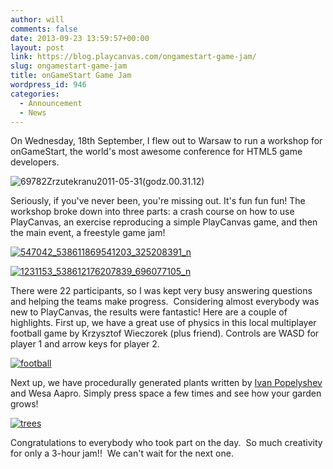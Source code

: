 ```yaml
---
author: will
comments: false
date: 2013-09-23 13:59:57+00:00
layout: post
link: https://blog.playcanvas.com/ongamestart-game-jam/
slug: ongamestart-game-jam
title: onGameStart Game Jam
wordpress_id: 946
categories:
  - Announcement
  - News
---
```


On Wednesday, 18th September, I flew out to Warsaw to run a workshop for onGameStart, the world's most awesome conference for HTML5 game developers.

![69782Zrzutekranu2011-05-31(godz.00.31.12)](https://blog.playcanvas.com/wp-content/uploads/2013/09/69782Zrzutekranu2011-05-31godz.00.31.12.png)

Seriously, if you've never been, you're missing out. It's fun fun fun! The workshop broke down into three parts: a crash course on how to use PlayCanvas, an exercise reproducing a simple PlayCanvas game, and then the main event, a freestyle game jam!

[![547042_538611869541203_325208391_n](https://blog.playcanvas.com/wp-content/uploads/2013/09/547042_538611869541203_325208391_n.jpg)](http://blog.playcanvas.com/wp-content/uploads/2013/09/547042_538611869541203_325208391_n.jpg)

[![1231153_538612176207839_696077105_n](https://blog.playcanvas.com/wp-content/uploads/2013/09/1231153_538612176207839_696077105_n.jpg)](http://blog.playcanvas.com/wp-content/uploads/2013/09/1231153_538612176207839_696077105_n.jpg)

There were 22 participants, so I was kept very busy answering questions and helping the teams make progress.  Considering almost everybody was new to PlayCanvas, the results were fantastic! Here are a couple of highlights. First up, we have a great use of physics in this local multiplayer football game by Krzysztof Wieczorek (plus friend). Controls are WASD for player 1 and arrow keys for player 2.

[![football](https://blog.playcanvas.com/wp-content/uploads/2013/09/football.png)](http://apps.playcanvas.com/wieczorekkrzysiek/ongamestart/football)

Next up, we have procedurally generated plants written by [Ivan Popelyshev](https://twitter.com/ivanpopelyshev) and Wesa Aapro. Simply press space a few times and see how your garden grows!

[![trees](https://blog.playcanvas.com/wp-content/uploads/2013/09/trees.png)](http://apps.playcanvas.com/kaveri2/ongamestart_workshop/recursive_trees)

Congratulations to everybody who took part on the day.  So much creativity for only a 3-hour jam!!  We can't wait for the next one.
